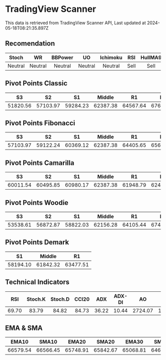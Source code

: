 # TradingView Scanner
This data is retrieved from TradingView Scanner API, Last updated at 2024-05-18T08:21:35.897Z

## Recomendation
| Stoch | WR | BBPower | UO | Ichimoku | RSI | HullMA9 |
| :---: | :---: | :---: | :---: | :---: | :---: | :---: |
| Neutral | Neutral | Neutral | Neutral | Neutral | Sell | Sell |

## Pivot Points Classic
| S3 | S2 | S1 | Middle | R1 | R2 | R3 |
| :---: | :---: | :---: | :---: | :---: | :---: | :---: |
| 51820.56 | 57103.97 | 59284.23 | 62387.38 | 64567.64 | 67670.79 | 72954.20 |

## Pivot Points Fibonacci
| S3 | S2 | S1 | Middle | R1 | R2 | R3 |
| :---: | :---: | :---: | :---: | :---: | :---: | :---: |
| 57103.97 | 59122.24 | 60369.12 | 62387.38 | 64405.65 | 65652.53 | 67670.79 |

## Pivot Points Camarilla
| S3 | S2 | S1 | Middle | R1 | R2 | R3 |
| :---: | :---: | :---: | :---: | :---: | :---: | :---: |
| 60011.54 | 60495.85 | 60980.17 | 62387.38 | 61948.79 | 62433.11 | 62917.42 |

## Pivot Points Woodie
| S3 | S2 | S1 | Middle | R1 | R2 | R3 |
| :---: | :---: | :---: | :---: | :---: | :---: | :---: |
| 53538.61 | 56872.87 | 58822.03 | 62156.28 | 64105.44 | 67439.69 | 69388.85 |

## Pivot Points Demark
| S1 | Middle | R1 |
| :---: | :---: | :---: |
| 58194.10 | 61842.32 | 63477.51 |

## Technical Indicators
| RSI | Stoch.K | Stoch.D | CCI20 | ADX | ADX-DI | AO | Mom | MACD | MACD | W.R | HullMA9 |
| :---: | :---: | :---: | :---: | :---: | :---: | :---: | :---: | :---: | :---: | :---: | :---: |
| 69.70 | 83.79 | 84.82 | 84.73 | 36.22 | 10.44 | 2724.07 | 1849.25 | 1099.75 | 1086.55 | -13.51 | 67142.22 |

## EMA & SMA
| EMA10 | SMA10 | EMA20 | SMA20 | EMA30 | SMA30 | EMA50 | SMA50 | EMA100 | SMA100 | EMA200 | SMA200 |
| :---: | :---: | :---: | :---: | :---: | :---: | :---: | :---: | :---: | :---: | :---: | :---: |
| 66579.54 | 66566.45 | 65748.91 | 65842.67 | 65068.81 | 64633.42 | 64225.79 | 63330.07 | 63535.14 | 62743.82 | 63665.82 | 63184.39 |